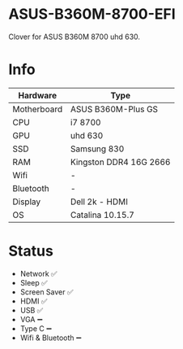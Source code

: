# ASUS-B360M-8700-EFI
 Clover for ASUS B360M 8700 uhd 630.

# Info

| Hardware    | Type |
| --          |  --- |
| Motherboard | ASUS B360M-Plus GS|
| CPU         | i7 8700 |
| GPU         | uhd 630 |
| SSD         | Samsung 830 |
| RAM         | Kingston DDR4 16G 2666|
| Wifi        | - |
| Bluetooth   | - |
| Display     | Dell 2k - HDMI | 
| OS          | Catalina 10.15.7 |

# Status

- Network ✅
- Sleep ✅
- Screen Saver ✅
- HDMI ✅
- USB ✅
- VGA ➖
- Type C ➖
- Wifi & Bluetooth ➖